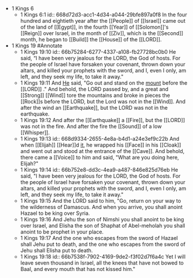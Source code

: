 - 1 Kings 6
	- 1 Kings 6:1
	  id:: 668d72d3-acc1-4d34-a044-29bfe897a0f8
	  In the four hundred and eightieth year after the [[People]] of [[Israel]] came out of the land of [[Egypt]], in the fourth [[Year]] of [[Solomon]]'s [[Reign]] over Israel, in the month of [[Ziv]], which is the [[Second]] month, he began to [[Build]] the [[House]] of the [[LORD]].
- 1 Kings 19 #Annotate
	- 1 Kings 19:10
	  id:: 66b75284-6277-4337-a108-fb27728bc0b0
	   He said, “I have been very jealous for the LORD, the God of hosts. For the people of Israel have forsaken your covenant, thrown down your altars, and killed your prophets with the sword, and I, even I only, am left, and they seek my life, to take it away."
	- 1 Kings 19:11
	  And [He]([[God]]) said, "Go out and stand on the [mount]([[Mountain]]) before the [[LORD]] ." And behold, the LORD passed by, and a great and [[Strong]] [[Wind]] tore the mountains and broke in pieces the [[Rock]]s before the LORD, but the Lord was not in the [[Wind]]. And after the wind an [[Earthquake]], but the LORD was not in the earthquake.
	- 1 Kings 19:12
	  And after the [[Earthquake]] a [[Fire]], but the [[LORD]] was not in the fire. And after the fire the [[Sound]] of a low [[Whisper]].
	- 1 Kings 19:13
	  id:: 668d9334-2655-4e8a-b4d1-a24e3ef9c22b
	  And when [[Elijah]] [[Hear]]d [it]([[Whisper]]), he wrapped his [[Face]] in his [[Cloak]] and went out and stood at the entrance of the [[Cave]]. And behold, there came a [[Voice]] to him and said, "What are you doing here, Elijah?"
	- 1 Kings 19:14
	  id:: 66b752e8-dd3c-4ea9-a487-846e825d76eb
	  He said, "I have been very jealous for the LORD, the God of hosts. For the people of Israel have forsaken your covenant, thrown down your altars, and killed your prophets with the sword, and I, even I only, am left, and they seek my life, to take it away."
	- 1 Kings 19:15
	  And the LORD said to him, "Go, return on your way to the wilderness of Damascus. And when you arrive, you shall anoint Hazael to be king over Syria.
	- 1 Kings 19:16
	  And Jehu the son of Nimshi you shall anoint to be king over Israel, and Elisha the son of Shaphat of Abel-meholah you shall anoint to be prophet in your place.
	- 1 Kings 19:17
	  And the one who escapes from the sword of Hazael shall Jehu put to death, and the one who escapes from the sword of Jehu shall Elisha put to death.
	- 1 Kings 19:18
	  id:: 66b7538f-7902-4169-9de2-f3f02d7f6a4c
	  Yet I will leave seven thousand in Israel, all the knees that have not bowed to Baal, and every mouth that has not kissed him."